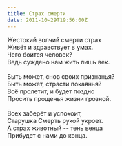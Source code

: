 ```yaml
---
title: Страх смерти
date: 2011-10-29T19:56:00Z
---
```


Жестокий волчий смерти страх<br />
Живёт и здравствует в умах.<br />
Чего боится человек?<br />
Ведь суждено нам жить лишь век.<br />
<br />
Быть может, снов своих признанья?<br />
Быть может, страсти покаянья?<br />
Всё пролетит, и будет поздно<br />
Просить прощенья жизни грозной.<br />
<br />
Всех заберёт и успокоит,<br />
Старушка Смерть рукой укроет.<br />
А страх животный -- тень венца<br />
Прибудет с нами до конца.<br />
<br />